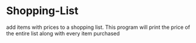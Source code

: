 # Shopping-List
add items with prices to a shopping list. This program will print the price of the entire list along with every item purchased
